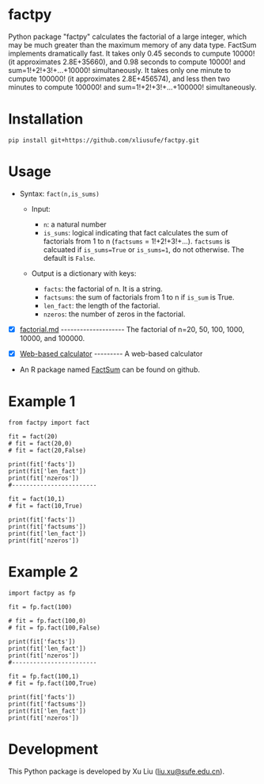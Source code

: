 # factpy
Python package "factpy" calculates the factorial of a large integer, which may be much greater than the maximum memory of any data type. FactSum implements dramatically fast. It takes only 0.45 seconds to cumpute 10000! (it approximates 2.8E+35660), and 0.98 seconds to compute 10000! and sum=1!+2!+3!+...+10000! simultaneously. It takes only one minute to cumpute 100000! (it approximates 2.8E+456574), and less then two minutes to compute 100000! and sum=1!+2!+3!+...+100000! simultaneously.

# Installation

    pip install git+https://github.com/xliusufe/factpy.git

# Usage
- Syntax: `fact(n,is_sums)`
    - Input:
        - `n`: a natural number 
        - `is_sums`: logical indicating that fact calculates the sum of factorials from 1 to n (`factsums` = 1!+2!+3!+...). `factsums` is calcuated if `is_sums=True` or `is_sums=1`, do not otherwise. The default is `False`.

    - Output is a dictionary with keys:
        - `facts`: the factorial of n. It is a string.
        - `factsums`: the sum of factorials from 1 to n if `is_sum` is True.
        - `len_fact`: the length of the factorial.
        - `nzeros`: the number of zeros in the factorial.


   
- [x] [factorial.md](https://github.com/xliusufe/FactSum/blob/master/inst/factorial.md) -------------------- The factorial of n=20, 50, 100, 1000, 10000, and 100000.

- [x] [Web-based calculator](https://xliusufe.shinyapps.io/factorial/) --------- A web-based calculator 

- An R package named [FactSum](https://github.com/xliusufe/FactSum/) can be found on github.
   
# Example 1

    from factpy import fact

    fit = fact(20)
    # fit = fact(20,0)
    # fit = fact(20,False)

    print(fit['facts'])
    print(fit['len_fact'])
    print(fit['nzeros'])
    #------------------------

    fit = fact(10,1)
    # fit = fact(10,True)

    print(fit['facts'])
    print(fit['factsums'])
    print(fit['len_fact'])
    print(fit['nzeros'])

# Example 2
    import factpy as fp

    fit = fp.fact(100)

    # fit = fp.fact(100,0)
    # fit = fp.fact(100,False)

    print(fit['facts'])
    print(fit['len_fact'])
    print(fit['nzeros'])
    #------------------------

    fit = fp.fact(100,1)
    # fit = fp.fact(100,True)

    print(fit['facts'])
    print(fit['factsums'])
    print(fit['len_fact'])
    print(fit['nzeros'])
    

# Development
This Python package is developed by Xu Liu (liu.xu@sufe.edu.cn).

